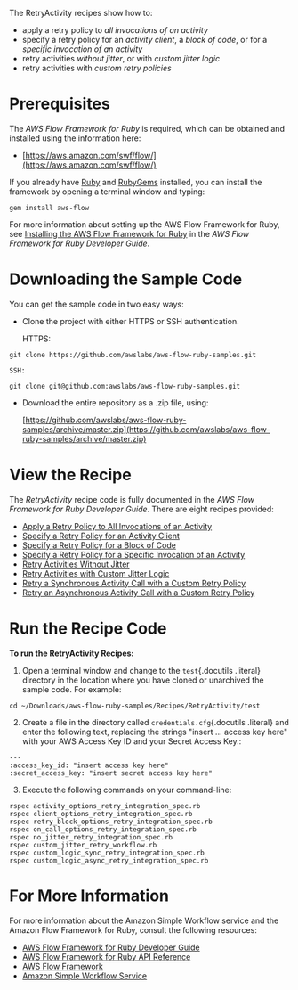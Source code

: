 The RetryActivity recipes show how to:

-   apply a retry policy to *all invocations of an activity*
-   specify a retry policy for an *activity client*, a *block of code*,
    or for a *specific invocation of an activity*
-   retry activities *without jitter*, or with *custom jitter logic*
-   retry activities with *custom retry policies*

Prerequisites
=============

The *AWS Flow Framework for Ruby* is required, which can be obtained and
installed using the information here:

-   [https://aws.amazon.com/swf/flow/](https://aws.amazon.com/swf/flow/)

If you already have [Ruby](https://www.ruby-lang.org/) and
[RubyGems](http://rubygems.org/) installed, you can install the
framework by opening a terminal window and typing:

~~~~ {.literal-block}
gem install aws-flow
~~~~

For more information about setting up the AWS Flow Framework for Ruby,
see [Installing the AWS Flow Framework for
Ruby](http://docs.aws.amazon.com/amazonswf/latest/awsrbflowguide/installing.html)
in the *AWS Flow Framework for Ruby Developer Guide*.

Downloading the Sample Code
===========================

You can get the sample code in two easy ways:

-   Clone the project with either HTTPS or SSH authentication.

    HTTPS:

~~~~ {.literal-block}
git clone https://github.com/awslabs/aws-flow-ruby-samples.git
~~~~

    SSH:

~~~~ {.literal-block}
git clone git@github.com:awslabs/aws-flow-ruby-samples.git
~~~~

-   Download the entire repository as a .zip file, using:

    [https://github.com/awslabs/aws-flow-ruby-samples/archive/master.zip](https://github.com/awslabs/aws-flow-ruby-samples/archive/master.zip)

View the Recipe
===============

The *RetryActivity* recipe code is fully documented in the *AWS Flow
Framework for Ruby Developer Guide*. There are eight recipes provided:

-   [Apply a Retry Policy to All Invocations of an
    Activity](http://docs.aws.amazon.com/amazonswf/latest/awsrbflowguide/recipes-retry-activity-options.html)
-   [Specify a Retry Policy for an Activity
    Client](http://docs.aws.amazon.com/amazonswf/latest/awsrbflowguide/recipes-retry-client-options.html)
-   [Specify a Retry Policy for a Block of
    Code](http://docs.aws.amazon.com/amazonswf/latest/awsrbflowguide/recipes-retry-block-options.html)
-   [Specify a Retry Policy for a Specific Invocation of an
    Activity](http://docs.aws.amazon.com/amazonswf/latest/awsrbflowguide/recipes-retry-on-call-options.html)
-   [Retry Activities Without
    Jitter](http://docs.aws.amazon.com/amazonswf/latest/awsrbflowguide/recipes-retry-no-jitter.html)
-   [Retry Activities with Custom Jitter
    Logic](http://docs.aws.amazon.com/amazonswf/latest/awsrbflowguide/recipes-retry-custom-jitter.html)
-   [Retry a Synchronous Activity Call with a Custom Retry
    Policy](http://docs.aws.amazon.com/amazonswf/latest/awsrbflowguide/recipes-retry-custom-logic-sync.html)
-   [Retry an Asynchronous Activity Call with a Custom Retry
    Policy](http://docs.aws.amazon.com/amazonswf/latest/awsrbflowguide/recipes-retry-custom-logic-async.html)

Run the Recipe Code
===================

**To run the RetryActivity Recipes:**

1.  Open a terminal window and change to the `test`{.docutils .literal}
    directory in the location where you have cloned or unarchived the
    sample code. For example:

~~~~ {.literal-block}
cd ~/Downloads/aws-flow-ruby-samples/Recipes/RetryActivity/test
~~~~

2.  Create a file in the directory called `credentials.cfg`{.docutils
    .literal} and enter the following text, replacing the strings
    "insert ... access key here" with your AWS Access Key ID and your
    Secret Access Key.:

~~~~ {.literal-block}
---
:access_key_id: "insert access key here"
:secret_access_key: "insert secret access key here"
~~~~

3.  Execute the following commands on your command-line:

~~~~ {.literal-block}
rspec activity_options_retry_integration_spec.rb
rspec client_options_retry_integration_spec.rb
rspec retry_block_options_retry_integration_spec.rb
rspec on_call_options_retry_integration_spec.rb
rspec no_jitter_retry_integration_spec.rb
rspec custom_jitter_retry_workflow.rb
rspec custom_logic_sync_retry_integration_spec.rb
rspec custom_logic_async_retry_integration_spec.rb
~~~~

For More Information
====================

For more information about the Amazon Simple Workflow service and the
Amazon Flow Framework for Ruby, consult the following resources:

-   [AWS Flow Framework for Ruby Developer
    Guide](http://docs.aws.amazon.com/amazonswf/latest/awsrbflowguide/)
-   [AWS Flow Framework for Ruby API
    Reference](https://docs.aws.amazon.com/amazonswf/latest/awsrbflowapi/)
-   [AWS Flow Framework](http://aws.amazon.com/swf/flow/)
-   [Amazon Simple Workflow Service](http://aws.amazon.com/swf/)

